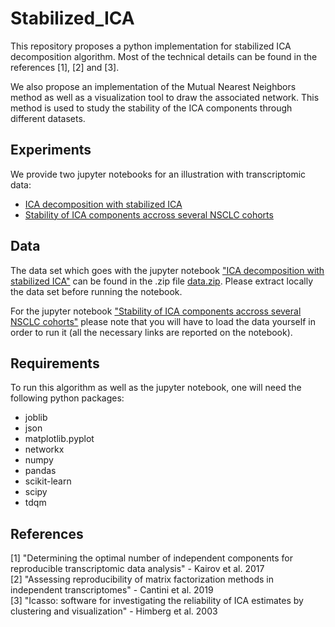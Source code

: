 # Stabilized_ICA

This repository proposes a python implementation for stabilized ICA decomposition algorithm. Most of the technical details can be found in the references [1], [2] and [3].    
   
We also propose an implementation of the Mutual Nearest Neighbors method as well as a visualization tool to draw the associated network. This method is used to study the stability of the ICA components through different datasets.

## Experiments

We provide two jupyter notebooks for an illustration with transcriptomic data:
* [ICA decomposition with stabilized ICA](transcriptomic_ICA.ipynb)
* [Stability of ICA components accross several NSCLC cohorts](stability_study.ipynb)

## Data

The data set which goes with the jupyter notebook ["ICA decomposition with stabilized ICA"](transcriptomic_ICA.ipynb) can be found in the .zip file [data.zip](data.zip). Please extract locally the data set before running the notebook.   

For the jupyter notebook ["Stability of ICA components accross several NSCLC cohorts"](stability_study.ipynb) please note that you will have to load the data yourself in order to run it (all the necessary links are reported on the notebook).

## Requirements

To run this algorithm as well as the jupyter notebook, one will need the following python packages:
* joblib
* json
* matplotlib.pyplot
* networkx
* numpy
* pandas
* scikit-learn
* scipy
* tdqm 

## References

[1] "Determining the optimal number of independent components for reproducible transcriptomic data analysis" - Kairov et al. 2017   
[2] "Assessing reproducibility of matrix factorization methods in independent transcriptomes" - Cantini et al. 2019    
[3] "Icasso: software for investigating the reliability of ICA estimates by clustering and visualization" - Himberg et al. 2003